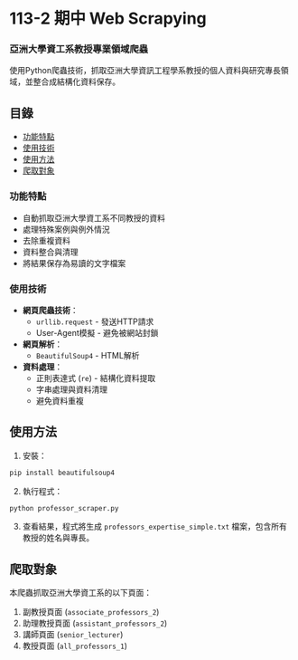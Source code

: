 # 113-2 期中 Web Scrapying

### 亞洲大學資工系教授專業領域爬蟲

使用Python爬蟲技術，抓取亞洲大學資訊工程學系教授的個人資料與研究專長領域，並整合成結構化資料保存。

## 目錄

- [功能特點](#功能特點)
- [使用技術](#使用技術)
- [使用方法](#使用方法)
- [爬取對象](#爬取對象)

### 功能特點

- 自動抓取亞洲大學資工系不同教授的資料
- 處理特殊案例與例外情況
- 去除重複資料
- 資料整合與清理
- 將結果保存為易讀的文字檔案

### 使用技術

- **網頁爬蟲技術**：
  - `urllib.request` - 發送HTTP請求
  - User-Agent模擬 - 避免被網站封鎖
- **網頁解析**：
  - `BeautifulSoup4` - HTML解析
- **資料處理**：
  - 正則表達式 (`re`) - 結構化資料提取
  - 字串處理與資料清理
  - 避免資料重複

## 使用方法

1. 安裝：
```bash
pip install beautifulsoup4
```

2. 執行程式：
```bash
python professor_scraper.py
```

3. 查看結果，程式將生成 `professors_expertise_simple.txt` 檔案，包含所有教授的姓名與專長。

## 爬取對象

本爬蟲抓取亞洲大學資工系的以下頁面：
1. 副教授頁面 (`associate_professors_2`)
2. 助理教授頁面 (`assistant_professors_2`)
3. 講師頁面 (`senior_lecturer`)
4. 教授頁面 (`all_professors_1`)


